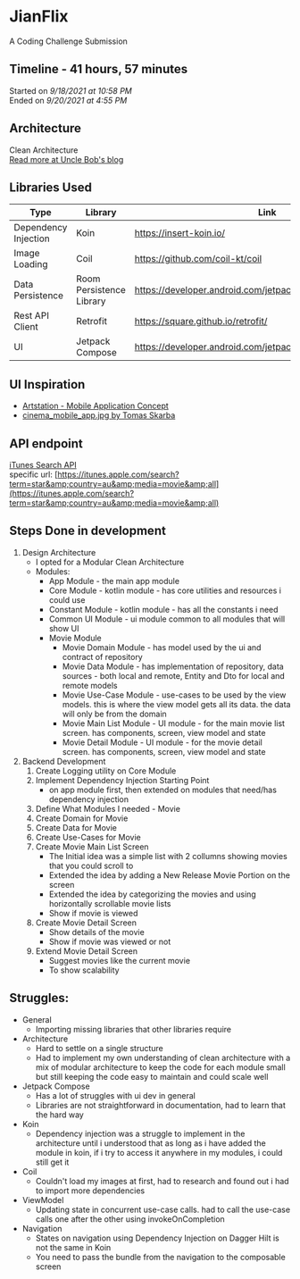 # JianFlix
A Coding Challenge Submission

## Timeline - 41 hours, 57 minutes
Started on *9/18/2021 at 10:58 PM* <br />
Ended on *9/20/2021 at 4:55 PM*

## Architecture
Clean Architecture<br />
[Read more at Uncle Bob's blog](https://blog.cleancoder.com/uncle-bob/2012/08/13/the-clean-architecture.html)

## Libraries Used
| Type                 | Library                  | Link                                                         |
|----------------------|--------------------------|--------------------------------------------------------------|
| Dependency Injection | Koin                     | https://insert-koin.io/                                      |
| Image Loading        | Coil                     | https://github.com/coil-kt/coil                              |
| Data Persistence     | Room Persistence Library | https://developer.android.com/jetpack/androidx/releases/room |
| Rest API Client      | Retrofit                 | https://square.github.io/retrofit/                           |
| UI                   | Jetpack Compose          | https://developer.android.com/jetpack/compose                |

## UI Inspiration
- [Artstation - Mobile Application Concept](https://www.pinterest.ph/pin/644155552948637809/)
- [cinema_mobile_app.jpg by Tomas Skarba](https://www.pinterest.ph/pin/292452569544436426/)

## API endpoint
[iTunes Search API](https://affiliate.itunes.apple.com/resources/documentation/itunes-store-web-service-search-api/#searching) <br />
specific url: [https://itunes.apple.com/search?term=star&amp;country=au&amp;media=movie&amp;all](https://itunes.apple.com/search?term=star&amp;country=au&amp;media=movie&amp;all)

## Steps Done in development
1. Design Architecture
    - I opted for a Modular Clean Architecture
    - Modules:
        - App Module - the main app module
        - Core Module - kotlin module - has core utilities and resources i could use
        - Constant Module - kotlin module - has all the constants i need
        - Common UI Module - ui module common to all modules that will show UI
        - Movie Module
            - Movie Domain Module - has model used by the ui and contract of repository
            - Movie Data Module - has implementation of repository, data sources - both local and remote, Entity and Dto for local and remote models
            - Movie Use-Case Module - use-cases to be used by the view models. this is where the view model gets all its data. the data will only be from the domain
            - Movie Main List Module - UI module - for the main movie list screen. has components, screen, view model and state
            - Movie Detail Module - UI module - for the movie detail screen. has components, screen, view model and state
2. Backend Development
    1. Create Logging utility on Core Module
    2. Implement Dependency Injection Starting Point
         - on app module first, then extended on modules that need/has dependency injection
    3. Define What Modules I needed - Movie
    4. Create Domain for Movie
    5. Create Data for Movie
    6. Create Use-Cases for Movie
    7. Create Movie Main List Screen
        - The Initial idea was a simple list with 2 collumns showing movies that you could scroll to
        - Extended the idea by adding a New Release Movie Portion on the screen
        - Extended the idea by categorizing the movies and using horizontally scrollable movie lists
        - Show if movie is viewed
    8. Create Movie Detail Screen
        - Show details of the movie
        - Show if movie was viewed or not
    9. Extend Movie Detail Screen
        - Suggest movies like the current movie
        - To show scalability

## Struggles:
- General
    - Importing missing libraries that other libraries require
- Architecture
    - Hard to settle on a single structure
    - Had to implement my own understanding of clean architecture with a mix of modular architecture to keep the code for each module small but still keeping the code easy to maintain and could scale well
- Jetpack Compose
    - Has a lot of struggles with ui dev in general
    - Libraries are not straightforward in documentation, had to learn that the hard way
- Koin
    - Dependency injection  was a struggle to implement in the architecture until i understood that as long as i have added the module in koin, if i try to access it anywhere in my modules, i could still get it
- Coil
    - Couldn't load my images at first, had to research and found out i had to import more dependencies
- ViewModel
    - Updating state in concurrent use-case calls. had to call the use-case calls one after the other using invokeOnCompletion
- Navigation
    - States on navigation using Dependency Injection on Dagger Hilt is not the same in Koin
    - You need to pass the bundle from the navigation to the composable screen